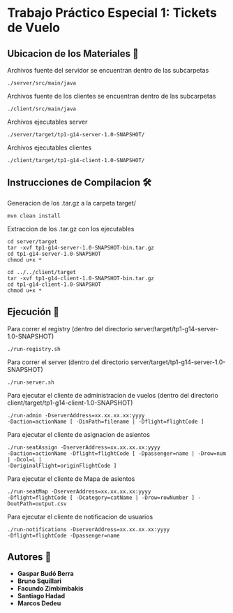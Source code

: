 # Trabajo Práctico Especial 1: Tickets de Vuelo

## Ubicacion de los Materiales 🧭
Archivos fuente del servidor se encuentran dentro de las subcarpetas
```
./server/src/main/java
```
Archivos fuente de los clientes se encuentran dentro de las subcarpetas
```
./client/src/main/java
```
Archivos ejecutables server
```
./server/target/tp1-g14-server-1.0-SNAPSHOT/
```
Archivos ejecutables clientes
```
./client/target/tp1-g14-client-1.0-SNAPSHOT/
```

## Instrucciones de Compilacion 🛠️
Generacion de los .tar.gz a la carpeta target/
```
mvn clean install
```
Extraccion de los .tar.gz con los ejecutables
```
cd server/target
tar -xvf tp1-g14-server-1.0-SNAPSHOT-bin.tar.gz
cd tp1-g14-server-1.0-SNAPSHOT
chmod u+x *
```
```
cd ../../client/target
tar -xvf tp1-g14-client-1.0-SNAPSHOT-bin.tar.gz
cd tp1-g14-client-1.0-SNAPSHOT
chmod u+x *
```

## Ejecución 🚀
Para correr el registry (dentro del directorio server/target/tp1-g14-server-1.0-SNAPSHOT)
```
./run-registry.sh
```
Para correr el server (dentro del directorio server/target/tp1-g14-server-1.0-SNAPSHOT)
```
./run-server.sh
```

Para ejecutar el cliente de administracion de vuelos (dentro del directorio client/target/tp1-g14-client-1.0-SNAPSHOT)
```
./run-admin -DserverAddress=xx.xx.xx.xx:yyyy 
-Daction=actionName [ -DinPath=filename | -Dflight=flightCode ]
```
Para ejecutar el cliente de asignacion de asientos
```
./run-seatAssign -DserverAddress=xx.xx.xx.xx:yyyy 
-Daction=actionName -Dflight=flightCode [ -Dpassenger=name | -Drow=num | -Dcol=L | 
-DoriginalFlight=originFlightCode ]
```

Para ejecutar el cliente de Mapa de asientos
```
./run-seatMap -DserverAddress=xx.xx.xx.xx:yyyy 
-Dflight=flightCode [ -Dcategory=catName | -Drow=rowNumber ] -DoutPath=output.csv
```

Para ejecutar el cliente de notificacion de usuarios
```
./run-notifications -DserverAddress=xx.xx.xx.xx:yyyy 
-Dflight=flightCode -Dpassenger=name
```


## Autores 💭
* **Gaspar Budó Berra**
* **Bruno Squillari**
* **Facundo Zimbimbakis**
* **Santiago Hadad**
* **Marcos Dedeu**